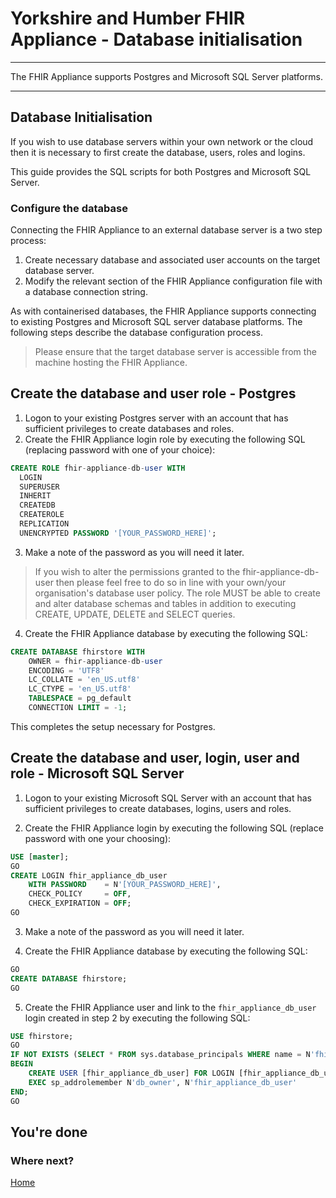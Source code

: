 # Yorkshire and Humber FHIR Appliance - Database initialisation

---

The FHIR Appliance supports Postgres and Microsoft SQL Server platforms.

---

## Database Initialisation

If you wish to use database servers within your own network or the cloud then it is necessary to first create the database, users, roles and logins.

This guide provides the SQL scripts for both Postgres and Microsoft SQL Server.

### Configure the database

Connecting the FHIR Appliance to an external database server is a two step process:

1. Create necessary database and associated user accounts on the target database server.
2. Modify the relevant section of the FHIR Appliance configuration file with a database connection string. 

As with containerised databases, the FHIR Appliance supports connecting to existing Postgres and Microsoft SQL server database platforms. The following steps describe the database configuration process.

> Please ensure that the target database server is accessible from the machine hosting the FHIR Appliance.


## Create the database and user role - Postgres

1. Logon to your existing Postgres server with an account that has sufficient privileges to create databases and roles.
2. Create the FHIR Appliance login role by executing the following SQL (replacing password with one of your choice):

```sql
CREATE ROLE fhir-appliance-db-user WITH
  LOGIN
  SUPERUSER
  INHERIT
  CREATEDB
  CREATEROLE
  REPLICATION
  UNENCRYPTED PASSWORD '[YOUR_PASSWORD_HERE]';
```

3. Make a note of the password as you will need it later.

> If you wish to alter the permissions granted to the fhir-appliance-db-user then please feel free to do so in line with your own/your organisation's database user policy. The role MUST be able to create and alter database schemas and tables in addition to executing CREATE, UPDATE, DELETE and SELECT queries.

4. Create the FHIR Appliance database by executing the following SQL:

```sql
CREATE DATABASE fhirstore WITH 
    OWNER = fhir-appliance-db-user
    ENCODING = 'UTF8'
    LC_COLLATE = 'en_US.utf8'
    LC_CTYPE = 'en_US.utf8'
    TABLESPACE = pg_default
    CONNECTION LIMIT = -1;
```

This completes the setup necessary for Postgres.

## Create the database and user, login, user and role - Microsoft SQL Server 

1. Logon to your existing Microsoft SQL Server with an account that has sufficient privileges to create databases, logins, users and roles.

2. Create the FHIR Appliance login by executing the following SQL (replace password with one your choosing):

```sql
USE [master];
GO
CREATE LOGIN fhir_appliance_db_user 
    WITH PASSWORD    = N'[YOUR_PASSWORD_HERE]',
    CHECK_POLICY     = OFF,
    CHECK_EXPIRATION = OFF;
GO
```

3. Make a note of the password as you will need it later.

4. Create the FHIR Appliance database by executing the following SQL:
   
```sql
GO
CREATE DATABASE fhirstore;
GO
```

5. Create the FHIR Appliance user and link to the `fhir_appliance_db_user` login created in step 2 by executing the following SQL:

```sql
USE fhirstore;
GO
IF NOT EXISTS (SELECT * FROM sys.database_principals WHERE name = N'fhir_appliance_user')
BEGIN
    CREATE USER [fhir_appliance_db_user] FOR LOGIN [fhir_appliance_db_user]
    EXEC sp_addrolemember N'db_owner', N'fhir_appliance_db_user'
END;
GO
```
 
## You're done

### Where next?

[Home](../README.md)
